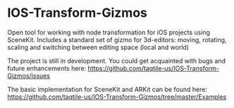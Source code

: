 # IOS-Transform-Gizmos

Open tool for working with node transformation for iOS projects using SceneKit. Includes a standard set of gizmo for 3d-editors: moving, rotating, scaling and switching between editing space (local and world)

The project is still in development. You could get acquainted with bugs and future enhancements here: https://github.com/taqtile-us/IOS-Transform-Gizmos/issues

The basic implementation for SceneKit and ARKit can be found here: https://github.com/taqtile-us/IOS-Transform-Gizmos/tree/master/Examples

